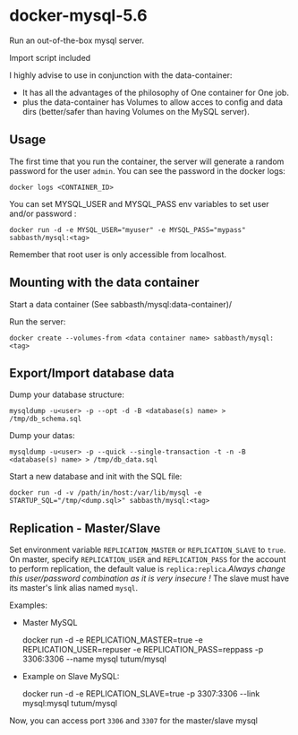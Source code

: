 docker-mysql-5.6
================

Run an out-of-the-box mysql server.

Import script included

I highly advise to use in conjunction with the data-container:
* It has all the advantages of the philosophy of One container for One job.
* plus the data-container has Volumes to allow acces to config and data dirs (better/safer than having Volumes on the MySQL server).

Usage
-----

The first time that you run the container, the server will generate a random password for the user `admin`. You can see the password in the docker logs:

    docker logs <CONTAINER_ID>

You can set MYSQL_USER and MYSQL_PASS env variables to set user and/or password :

    docker run -d -e MYSQL_USER="myuser" -e MYSQL_PASS="mypass" sabbasth/mysql:<tag>

Remember that root user is only accessible from localhost.

Mounting with the data container
--------------------

Start a data container (See sabbasth/mysql:data-container)/

Run the server:

    docker create --volumes-from <data container name> sabbasth/mysql:<tag>

Export/Import database data
---------------------------

Dump your database structure:

    mysqldump -u<user> -p --opt -d -B <database(s) name> > /tmp/db_schema.sql

Dump your datas:

    mysqldump -u<user> -p --quick --single-transaction -t -n -B <database(s) name> > /tmp/db_data.sql

Start a new database and init with the SQL file:

    docker run -d -v /path/in/host:/var/lib/mysql -e STARTUP_SQL="/tmp/<dump.sql>" sabbasth/mysql:<tag>

Replication - Master/Slave
-------------------------
Set environment variable `REPLICATION_MASTER` or `REPLICATION_SLAVE` to `true`.
On master, specify `REPLICATION_USER` and `REPLICATION_PASS` for the account to perform replication, the default value is `replica:replica`.*Always change this user/password combination as it is very insecure !*
The slave must have its master's link alias named `mysql`.

Examples:
- Master MySQL

    docker run -d -e REPLICATION_MASTER=true -e REPLICATION_USER=repuser -e REPLICATION_PASS=reppass -p 3306:3306 --name mysql tutum/mysql

- Example on Slave MySQL:

    docker run -d -e REPLICATION_SLAVE=true -p 3307:3306 --link mysql:mysql tutum/mysql

Now, you can access port `3306` and `3307` for the master/slave mysql

